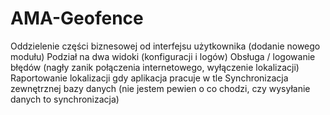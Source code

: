 # AMA-Geofence

Oddzielenie części biznesowej od interfejsu użytkownika (dodanie nowego modułu)
Podział na dwa widoki (konfiguracji i logów)
Obsługa / logowanie błędów (nagły zanik połączenia internetowego, wyłączenie lokalizacji)
Raportowanie lokalizacji gdy aplikacja pracuje w tle
Synchronizacja zewnętrznej bazy danych (nie jestem pewien o co chodzi, czy wysyłanie danych to synchronizacja)
